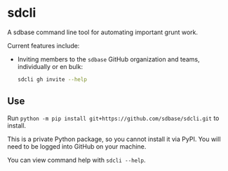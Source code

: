 # sdcli

A sdbase command line tool for automating important grunt work.

Current features include:

- Inviting members to the `sdbase` GitHub organization and teams, individually or en bulk:

  ```bash
  sdcli gh invite --help
  ````

## Use

Run `python -m pip install git+https://github.com/sdbase/sdcli.git` to install.

This is a private Python package, so you cannot install it via PyPI. You will need to be logged into GitHub on your machine.

You can view command help with `sdcli --help`.
